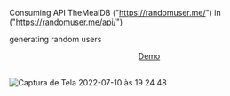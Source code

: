 Consuming API TheMealDB ("https://randomuser.me/") in ("https://randomuser.me/api/")

generating random users

<div align="center">
  <a href="https://randomuser-adrianalatorre.netlify.app/" target="_blank">Demo</a>
  </div>
  <br/>
  
  ![Captura de Tela 2022-07-10 às 19 24 48](https://user-images.githubusercontent.com/101880897/178164970-e51b486a-84a3-4090-bc8d-efb3a765d081.png)
